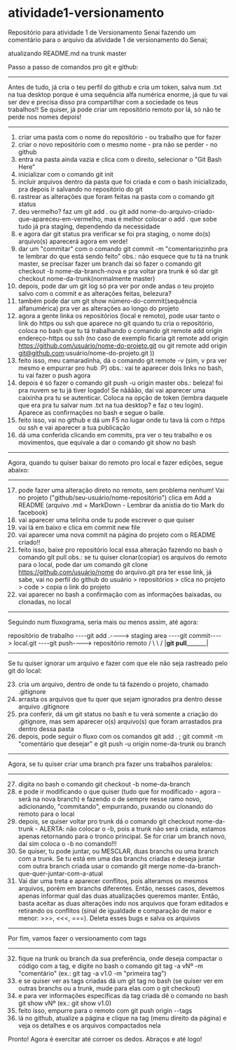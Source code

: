 # atividade1-versionamento
Repositório para atividade 1 de Versionamento Senai
fazendo um comentário para o arquivo da atividade 1 de versionamento do Senai;

atualizando README.md na trunk master

Passo a passo de comandos pro git e github:
____________________________________________________________________

Antes de tudo, já cria o teu perfil do github e cria um token, salva num .txt na tua desktop porque é uma sequência alfa numérica enorme, já que tu vai 
ser dev e precisa disso pra compartilhar com a sociedade os teus trabalhos!!
Se quiser, já pode criar um repositório remoto por lá, só não te perde nos nomes depois!
____________________________________________________________________

1) criar uma pasta com o nome do repositório - ou trabalho que for fazer
2) criar o novo repositório com o mesmo nome - pra não se perder - no github
3) entra na pasta ainda vazia e clica com o direito, selecionar o "Git Bash Here"
4) inicializar com o comando git init
5) incluir arquivos dentro da pasta que foi criada e com o bash inicializado, pra depois ir salvando no repositório do git
6) rastrear as alterações que foram feitas na pasta com o comando git status
7) deu vermelho? faz um git add . ou git add nome-do-arquivo-criado-que-apareceu-em-vermelho, mas é melhor colocar o add . que sobe tudo já pra staging, dependendo da necessidade
8) e agora dar git status pra verificar se foi pra staging, o nome do(s) arquivo(s) aparecerá agora em verde!
9) dar um "commitar" com o comando git commit -m "comentariozinho pra te lembrar do que está sendo feito"
obs.: não esquece que tu tá na trunk master, se precisar fazer um branch daí só fazer o comando git checkout -b nome-da-branch-nova e pra voltar pra trunk é só 
dar git checkout nome-da-trunk(normalmente master)
10) depois, pode dar um git log só pra ver por onde andas o teu projeto salvo com o commit e as alterações feitas, belezura?
11) também pode dar um git show número-do-commit(sequência alfanumérica) pra ver as alterações ao longo do projeto
12) agora a gente linka os repositórios (local e remoto), pode usar tanto o link do https ou ssh que aparece no git quando tu cria o repositório, coloca 
no bash que tu tá trabalhando o comando git remote add origin endereço-https ou ssh (no caso de exemplo ficaria git remote add origin https://github.com/usuário/nome-do-projeto.git ou git remote add origin git@github.com:usuário/nome-do-projeto.git ))
13) feito isso, meu camaradinha, dá o comando git remote -v (sim, v pra ver mesmo e empurrar pro hub :P)
obs.: vai te aparecer dois links no bash, tu vai fazer o push agora
14) depois é só fazer o comando git push -u origin master
obs.: beleza! foi pra nuvem se tu já tiver logado! Se nãããão, daí vai aparecer uma caixinha pra tu se autenticar.
Coloca na opção de token (lembra daquele que era pra tu salvar num .txt na tua desktop? e faz o teu login). Aparece as confirmações no bash e segue o baile.
15) feito isso, vai no github e dá um F5 no lugar onde tu tava lá com o https ou ssh e vai aparecer a tua publicação
16) dá uma conferida clicando em commits, pra ver o teu trabalho e os movimentos, que equivale a dar o comando git show no bash
____________________________________________________________________
 
Agora, quando tu quiser baixar do remoto pro local e fazer edições, segue abaixo:
____________________________________________________________________

17) pode fazer uma alteração direto no remoto, sem problema nenhum! Vai no projeto ("github/seu-usuário/nome-repositório") 
clica em Add a README (arquivo .md = MarkDown - Lembrar da anistia do tio Mark do facebook)
18) vai aparecer uma telinha onde tu pode escrever o que quiser
19) vai lá em baixo e clica em commit new file
20) vai aparecer uma nova commit na página do projeto com o README criado!!
21) feito isso, baixe pro repositório local essa alteração fazendo no bash o comando git pull
obs.: se tu quiser clonar(copiar) os arquivos do remoto para o local, pode dar um comando git clone https://github.com/usuário/nome do arquivo.git 
pra ter esse link, já sabe, vai no perfil do github do usuário > repositórios > clica no projeto > code > copia o link do projeto 
22) vai aparecer no bash a confirmação com as informações baixadas, ou clonadas, no local

****************************************************************************************************************************

Seguindo num fluxograma, seria mais ou menos assim, até agora:

repositório de trabalho ----git add .----> staging area ----git commit----> local.git ----git push----> repositório remoto
        / \                                                                                                     \ /
         |____________________________________________git pull___________________________________________________|

****************************************************************************************************************************

Se tu quiser ignorar um arquivo e fazer com que ele não seja rastreado pelo git do local:

23) cria um arquivo, dentro de onde tu tá fazendo o projeto, chamado .gitignore
24) arrasta os arquivos que tu quer que sejam ignorados pra dentro desse arquivo .gitignore
25) pra conferir, dá um git status no bash e tu verá somente a criação do .gitignore, mas sem aparecer o(s) arquivo(s) que foram
arrastados pra dentro dessa pasta
26) depois, pode seguir o fluxo com os comandos git add . ; git commit -m "comentário que desejar" e
git push -u origin nome-da-trunk ou branch
____________________________________________________________________

Agora, se tu quiser criar uma branch pra fazer uns trabalhos paralelos:
____________________________________________________________________

27) digita no bash o comando git checkout -b nome-da-branch
28) e pode ir modificando o que quiser (tudo que for modificado - agora - será na nova branch) e fazendo o de sempre nesse
ramo novo, adicionando, "commitando", empurrando, puxando ou clonando do 
remoto para o local
29) depois, se quiser voltar pro trunk dá o comando git checkout nome-da-trunk - ALERTA: não colocar o -b, pois a trunk não será 
criada, estamos apenas retornando para o tronco principal. Se for criar um branch novo, daí sim coloca o -b no comando!!!
30) Se quiser, tu pode juntar, ou MESCLAR, duas branchs ou uma branch com a trunk. Se tu está em uma das branchs criadas e deseja juntar com outra branch
criada usar o comando git merge nome-da-branch-que-quer-juntar-com-a-atual
31) Vai dar uma treta e aparecer conflitos, pois alteramos os mesmos arquivos, porém em branchs diferentes. Então, nesses casos,
devemos apenas informar qual das duas atualizações queremos manter. Então, basta aceitar as duas alterações indo nos arquivos que
foram editados e retirando os conflitos (sinal de igualdade e comparação de maior e menor: >>>, <<<, ===). Deleta esses bugs e salva
os arquivos
____________________________________________________________________

Por fim, vamos fazer o versionamento com tags
____________________________________________________________________

32) fique na trunk ou branch da sua preferência, onde deseja compactar o código com a tag, e digite no bash 
o comando git tag -a vNº -m "comentário" (ex.: git tag -a v1.0 -m "primeira tag")
33) e se quiser ver as tags criadas dá um git tag no bash (se quiser ver em outras branchs ou a trunk, mude para elas com o git checkout)
34) e para ver informações específicas da tag criada dê o comando no bash git show vNº (ex.: git show v1.0)
35) feito isso, empurre para o remoto com git push origin --tags
36) lá no github, atualize a página e clique na tag (menu direito da página) e veja os detalhes e os arquivos compactados nela

Pronto! Agora é exercitar até corroer os dedos. Abraços e até logo!












